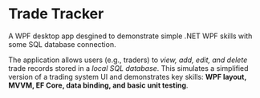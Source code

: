 # Trade Tracker
A WPF desktop app desgined to demonstrate simple .NET WPF skills with some SQL database connection.

The application allows users (e.g., traders) to _view, add, edit, and delete_ trade records stored in a _local SQL database_. This simulates a simplified version of a trading system UI and demonstrates key skills: **WPF layout, MVVM, EF Core, data binding, and basic unit testing**.
